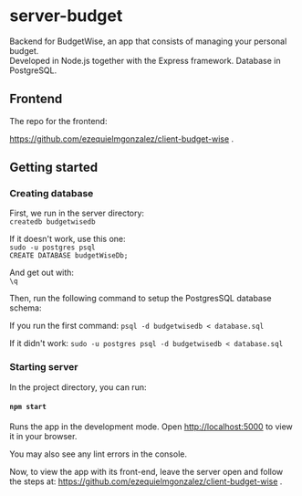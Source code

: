 # server-budget

Backend for BudgetWise, an app that consists of managing your personal budget. \
Developed in Node.js together with the Express framework. Database in PostgreSQL. 

## Frontend

The repo for the frontend:

https://github.com/ezequielmgonzalez/client-budget-wise .


## Getting started

### Creating database

First, we run in the server directory: \
`createdb budgetwisedb` 

If it doesn't work, use this one: \
`sudo -u postgres psql` \
`CREATE DATABASE budgetWiseDb;` 

And get out with: \
`\q`

Then, run the following command to setup the PostgresSQL database schema: 

If you run the first command:
`psql -d budgetwisedb < database.sql`

If it didn't work:
`sudo -u postgres psql -d budgetwisedb < database.sql`

### Starting server

In the project directory, you can run:

#### `npm start`

Runs the app in the development mode. 
Open [http://localhost:5000](http://localhost:5000) to view it in your browser. 

You may also see any lint errors in the console. 

Now, to view the app with its front-end, leave the server open and follow the steps at: https://github.com/ezequielmgonzalez/client-budget-wise .
